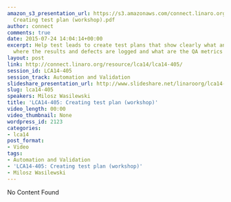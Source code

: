 ```yaml
---
amazon_s3_presentation_url: https://s3.amazonaws.com/connect.linaro.org/lca14/presentations/LCA14-405-
  Creating test plan (workshop).pdf
author: connect
comments: true
date: 2015-07-24 14:04:14+00:00
excerpt: Help test leads to create test plans that show clearly what and when to test,
  where the results and defects are logged and what are the QA metrics for the project.
layout: post
link: http://connect.linaro.org/resource/lca14/lca14-405/
session_id: LCA14-405
session_track: Automation and Validation
slideshare_presentation_url: http://www.slideshare.net/linaroorg/lca14-405-creatingtestplanworkshop
slug: lca14-405
speakers: Milosz Wasilewski
title: 'LCA14-405: Creating test plan (workshop)'
video_length: 00:00
video_thumbnail: None
wordpress_id: 2123
categories:
- lca14
post_format:
- Video
tags:
- Automation and Validation
- 'LCA14-405: Creating test plan (workshop)'
- Milosz Wasilewski
---
```


No Content Found
